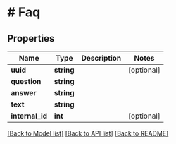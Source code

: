 # # Faq

## Properties

Name | Type | Description | Notes
------------ | ------------- | ------------- | -------------
**uuid** | **string** |  | [optional]
**question** | **string** |  |
**answer** | **string** |  |
**text** | **string** |  |
**internal_id** | **int** |  | [optional]

[[Back to Model list]](../../README.md#models) [[Back to API list]](../../README.md#endpoints) [[Back to README]](../../README.md)
